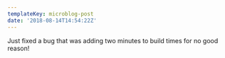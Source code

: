 ```yaml
---
templateKey: microblog-post
date: '2018-08-14T14:54:22Z'
---
```


Just fixed a bug that was adding two minutes to build times for no good reason!


